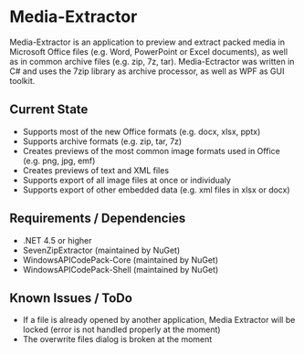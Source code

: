 # Media-Extractor
Media-Extractor is an application to preview and extract packed media in Microsoft Office files (e.g. Word, PowerPoint or Excel documents), as well as in common archive files (e.g. zip, 7z, tar). Media-Ectractor was written in C# and uses the 7zip library as archive processor, as well as WPF as GUI toolkit.

## Current State

* Supports most of the new Office formats (e.g. docx, xlsx, pptx)
* Supports archive formats (e.g. zip, tar, 7z)
* Creates previews of the most common image formats used in Office (e.g. png, jpg, emf)
* Creates previews of text and XML files
* Supports export of all image files at once or individualy
* Supports export of other embedded data (e.g. xml files in xlsx or docx)


## Requirements / Dependencies

* .NET 4.5 or higher
* SevenZipExtractor (maintained by NuGet)
* WindowsAPICodePack-Core (maintained by NuGet)
* WindowsAPICodePack-Shell (maintained by NuGet)


## Known Issues / ToDo

* If a file is already opened by another application, Media Extractor will be locked (error is not handled properly at the moment)
* The overwrite files dialog is broken at the moment
